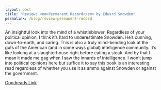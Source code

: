 ```yaml
---
layout: post
title: "Review: <em>Permanent Record</em> by Edward Snowden"
permalink: /blog/review-permanent-record
---
```


An insightful look into the mind of a whistleblower. Regardless of your political opinion, I think it’s hard to underestimate Snowden. He’s cunning, down-to-earth, and caring. This is also a truly mind-bending look at the guts of the American (and in some ways global) intelligence community. It’s like looking at a slaughterhouse right before eating a steak. And by that I mean it made me gag when I saw the innards of intelligence. I won’t jump into political opinions here but suffice it to say this book is an interesting read regardless of whether you use it as ammo against Snowden or against the government.

[Goodreads Link](https://www.goodreads.com/book/show/46223297-permanent-record)
